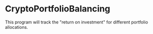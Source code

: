 # CryptoPortfolioBalancing
This program will track the "return on investment" for different portfolio allocations. 
